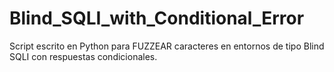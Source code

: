 # Blind_SQLI_with_Conditional_Error

Script escrito en Python para FUZZEAR caracteres en entornos de tipo Blind SQLI con respuestas condicionales.
